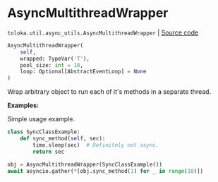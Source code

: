 # AsyncMultithreadWrapper
`toloka.util.async_utils.AsyncMultithreadWrapper` | [Source code](https://github.com/Toloka/toloka-kit/blob/v1.1.4/src/util/async_utils.py#L117)

```python
AsyncMultithreadWrapper(
    self,
    wrapped: TypeVar('T'),
    pool_size: int = 10,
    loop: Optional[AbstractEventLoop] = None
)
```

Wrap arbitrary object to run each of it's methods in a separate thread.


**Examples:**

Simple usage example.

```python
class SyncClassExample:
    def sync_method(self, sec):
        time.sleep(sec)  # Definitely not async.
        return sec

obj = AsyncMultithreadWrapper(SyncClassExample())
await asyncio.gather(*[obj.sync_method(1) for _ in range(10)])
```
